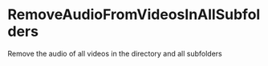 # RemoveAudioFromVideosInAllSubfolders
Remove the audio of all videos in the directory and all subfolders
